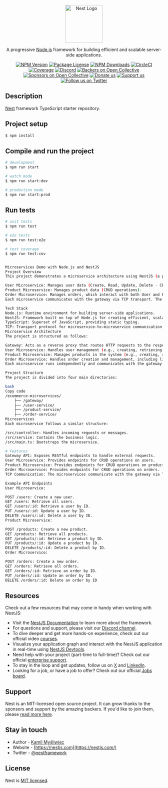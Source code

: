 <p align="center">
  <a href="http://nestjs.com/" target="blank"><img src="https://nestjs.com/img/logo-small.svg" width="120" alt="Nest Logo" /></a>
</p>

[circleci-image]: https://img.shields.io/circleci/build/github/nestjs/nest/master?token=abc123def456
[circleci-url]: https://circleci.com/gh/nestjs/nest

  <p align="center">A progressive <a href="http://nodejs.org" target="_blank">Node.js</a> framework for building efficient and scalable server-side applications.</p>
    <p align="center">
<a href="https://www.npmjs.com/~nestjscore" target="_blank"><img src="https://img.shields.io/npm/v/@nestjs/core.svg" alt="NPM Version" /></a>
<a href="https://www.npmjs.com/~nestjscore" target="_blank"><img src="https://img.shields.io/npm/l/@nestjs/core.svg" alt="Package License" /></a>
<a href="https://www.npmjs.com/~nestjscore" target="_blank"><img src="https://img.shields.io/npm/dm/@nestjs/common.svg" alt="NPM Downloads" /></a>
<a href="https://circleci.com/gh/nestjs/nest" target="_blank"><img src="https://img.shields.io/circleci/build/github/nestjs/nest/master" alt="CircleCI" /></a>
<a href="https://coveralls.io/github/nestjs/nest?branch=master" target="_blank"><img src="https://coveralls.io/repos/github/nestjs/nest/badge.svg?branch=master#9" alt="Coverage" /></a>
<a href="https://discord.gg/G7Qnnhy" target="_blank"><img src="https://img.shields.io/badge/discord-online-brightgreen.svg" alt="Discord"/></a>
<a href="https://opencollective.com/nest#backer" target="_blank"><img src="https://opencollective.com/nest/backers/badge.svg" alt="Backers on Open Collective" /></a>
<a href="https://opencollective.com/nest#sponsor" target="_blank"><img src="https://opencollective.com/nest/sponsors/badge.svg" alt="Sponsors on Open Collective" /></a>
  <a href="https://paypal.me/kamilmysliwiec" target="_blank"><img src="https://img.shields.io/badge/Donate-PayPal-ff3f59.svg" alt="Donate us"/></a>
    <a href="https://opencollective.com/nest#sponsor"  target="_blank"><img src="https://img.shields.io/badge/Support%20us-Open%20Collective-41B883.svg" alt="Support us"></a>
  <a href="https://twitter.com/nestframework" target="_blank"><img src="https://img.shields.io/twitter/follow/nestframework.svg?style=social&label=Follow" alt="Follow us on Twitter"></a>
</p>
  <!--[![Backers on Open Collective](https://opencollective.com/nest/backers/badge.svg)](https://opencollective.com/nest#backer)
  [![Sponsors on Open Collective](https://opencollective.com/nest/sponsors/badge.svg)](https://opencollective.com/nest#sponsor)-->

## Description

[Nest](https://github.com/nestjs/nest) framework TypeScript starter repository.

## Project setup

```bash
$ npm install
```

## Compile and run the project

```bash
# development
$ npm run start

# watch mode
$ npm run start:dev

# production mode
$ npm run start:prod
```

## Run tests

```bash
# unit tests
$ npm run test

# e2e tests
$ npm run test:e2e

# test coverage
$ npm run test:cov


Microservices Demo with Node.js and NestJS
Project Overview
This project demonstrates a microservice architecture using NestJS (a progressive Node.js framework). It implements three microservices:

User Microservice: Manages user data (Create, Read, Update, Delete - CRUD operations).
Product Microservice: Manages product data (CRUD operations).
Order Microservice: Manages orders, which interact with both User and Product services.
Each microservice communicates with the gateway via TCP transport. The gateway exposes RESTful APIs to external clients, and it forwards the requests to the respective microservice.

Tech Stack
Node.js: Runtime environment for building server-side applications.
NestJS: Framework built on top of Node.js for creating efficient, scalable applications.
TypeScript: Superset of JavaScript, providing static typing.
TCP: Transport protocol for microservice-to-microservice communication.
Microservice Architecture
The project is structured as follows:

Gateway: Acts as a reverse proxy that routes HTTP requests to the respective microservices.
User Microservice: Handles user management (e.g., creating, retrieving, updating, and deleting users).
Product Microservice: Manages products in the system (e.g., creating, retrieving, updating, and deleting products).
Order Microservice: Handles order creation and management, including linking users and products.
Each microservice runs independently and communicates with the gateway using TCP.

Project Structure
The project is divided into four main directories:

bash
Copy code
/ecommerce-microservices/
    ├── /gateway/
    ├── /user-service/
    ├── /product-service/
    ├── /order-service/
Microservices
Each microservice follows a similar structure:

/src/controller: Handles incoming requests or messages.
/src/service: Contains the business logic.
/src/main.ts: Bootstraps the microservice.

# Features
Gateway API: Exposes RESTful endpoints to handle external requests.
User Microservice: Provides endpoints for CRUD operations on users.
Product Microservice: Provides endpoints for CRUD operations on products.
Order Microservice: Provides endpoints for CRUD operations on orders.
TCP Communication: The microservices communicate with the gateway via TCP transport for better scalability and resilience.

Example API Endpoints
User Microservice:

POST /users: Create a new user.
GET /users: Retrieve all users.
GET /users/:id: Retrieve a user by ID.
PUT /users/:id: Update a user by ID.
DELETE /users/:id: Delete a user by ID.
Product Microservice:

POST /products: Create a new product.
GET /products: Retrieve all products.
GET /products/:id: Retrieve a product by ID.
PUT /products/:id: Update a product by ID.
DELETE /products/:id: Delete a product by ID.
Order Microservice:

POST /orders: Create a new order.
GET /orders: Retrieve all orders.
GET /orders/:id: Retrieve an order by ID.
PUT /orders/:id: Update an order by ID.
DELETE /orders/:id: Delete an order by ID
```

## Resources

Check out a few resources that may come in handy when working with NestJS:

- Visit the [NestJS Documentation](https://docs.nestjs.com) to learn more about the framework.
- For questions and support, please visit our [Discord channel](https://discord.gg/G7Qnnhy).
- To dive deeper and get more hands-on experience, check out our official video [courses](https://courses.nestjs.com/).
- Visualize your application graph and interact with the NestJS application in real-time using [NestJS Devtools](https://devtools.nestjs.com).
- Need help with your project (part-time to full-time)? Check out our official [enterprise support](https://enterprise.nestjs.com).
- To stay in the loop and get updates, follow us on [X](https://x.com/nestframework) and [LinkedIn](https://linkedin.com/company/nestjs).
- Looking for a job, or have a job to offer? Check out our official [Jobs board](https://jobs.nestjs.com).

## Support

Nest is an MIT-licensed open source project. It can grow thanks to the sponsors and support by the amazing backers. If you'd like to join them, please [read more here](https://docs.nestjs.com/support).

## Stay in touch

- Author - [Kamil Myśliwiec](https://twitter.com/kammysliwiec)
- Website - [https://nestjs.com](https://nestjs.com/)
- Twitter - [@nestframework](https://twitter.com/nestframework)

## License

Nest is [MIT licensed](https://github.com/nestjs/nest/blob/master/LICENSE).
